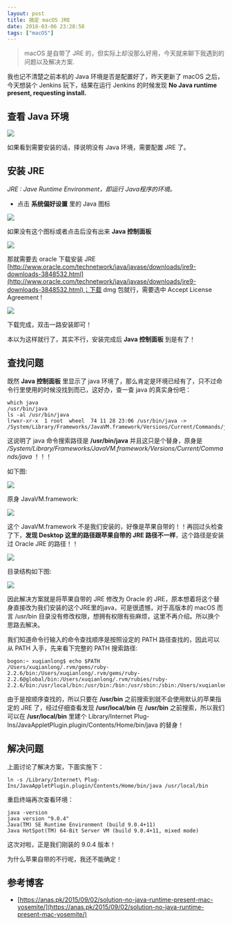 ```yaml
---
layout: post
title: 搞定 macOS JRE
date: 2018-03-06 23:28:58
tags: ["macOS"]
---
```


> macOS 是自带了 JRE 的，但实际上却没那么好用，今天就来聊下我遇到的问题以及解决方案.

我也记不清楚之前本机的 Java 环境是否是配置好了，昨天更新了 macOS 之后，今天想装个 Jenkins 玩下，结果在运行 Jenkins 的时候发现 **No Java runtime present, requesting install.**

## 查看 Java 环境

![](/images/201803/0.jpg)

如果看到需要安装的话，择说明没有 Java 环境，需要配置 JRE 了。

<!--more-->

## 安装 JRE

*JRE : Jave Runtime Environment，即运行 Java程序的环境。*

- 点击 **系统偏好设置** 里的 Java 图标

![](/images/201803/1.jpg)

如果没有这个图标或者点击后没有出来 **Java 控制面板**

![](/images/201803/2.jpg)

那就需要去 oracle 下载安装 JRE [http://www.oracle.com/technetwork/java/javase/downloads/jre9-downloads-3848532.html](http://www.oracle.com/technetwork/java/javase/downloads/jre9-downloads-3848532.html)；下载 dmg 包就行，需要选中 Accept License Agreement !

![](/images/201803/3.jpg)

下载完成，双击一路安装即可！

本以为这样就行了，其实不行，安装完成后 **Java 控制面板** 到是有了！

## 查找问题

既然 **Java 控制面板** 里显示了 java 环境了，那么肯定是环境已经有了，只不过命令行里使用的时候没找到而已，这好办，查一查 java 的真实身份吧：

```shell
which java
/usr/bin/java
ls -al /usr/bin/java
lrwxr-xr-x  1 root  wheel  74 11 28 23:06 /usr/bin/java -> /System/Library/Frameworks/JavaVM.framework/Versions/Current/Commands/java
```

这说明了 java 命令搜索路径是 **/usr/bin/java** 并且这只是个替身，原身是 */System/Library/Frameworks/JavaVM.framework/Versions/Current/Commands/java* ！！！

如下图:

![](/images/201803/4.jpg)

原身 JavaVM.framework:

![](/images/201803/6.jpg)

这个 JavaVM.framework 不是我们安装的，好像是苹果自带的！！再回过头检查了下，**发现 Desktop 这里的路径跟苹果自带的 JRE 路径不一样**，这个路径是安装过 Oracle JRE 的路径！！

![](/images/201803/7.jpg)

目录结构如下图:

![](/images/201803/5.jpg)

因此解决方案就是将苹果自带的 JRE 修改为 Oracle 的 JRE，原本想着将这个替身直接改为我们安装的这个JRE里的java，可是很遗憾，对于高版本的 macOS 而言 /usr/bin 目录没有修改权限，想拥有权限有些麻烦，这里不再介绍。所以换个思路去解决。

我们知道命令行输入的命令查找顺序是按照设定的 PATH 路径查找的，因此可以从 PATH 入手，先来看下完整的 PATH 搜索路径:

```shell
bogon:~ xuqianlong$ echo $PATH
/Users/xuqianlong/.rvm/gems/ruby-2.2.6/bin:/Users/xuqianlong/.rvm/gems/ruby-2.2.6@global/bin:/Users/xuqianlong/.rvm/rubies/ruby-2.2.6/bin:/usr/local/bin:/usr/bin:/bin:/usr/sbin:/sbin:/Users/xuqianlong/.rvm/bin:/usr/local/ssl
```
由于是按顺序查找的，所以只要在 **/usr/bin** 之前搜索到就不会使用默认的苹果指定的 JRE 了，经过仔细查看发现 **/usr/local/bin** 在 **/usr/bin** 之前搜索，所以我们可以在 **/usr/local/bin** 里建个 Library/Internet Plug-Ins/JavaAppletPlugin.plugin/Contents/Home/bin/java 的替身！

## 解决问题

上面讨论了解决方案，下面实施下：

```
ln -s /Library/Internet\ Plug-Ins/JavaAppletPlugin.plugin/Contents/Home/bin/java /usr/local/bin
```

重启终端再次查看环境：

```
java -version
java version "9.0.4"
Java(TM) SE Runtime Environment (build 9.0.4+11)
Java HotSpot(TM) 64-Bit Server VM (build 9.0.4+11, mixed mode)
```

这次对啦，正是我们刚装的 9.0.4 版本！

为什么苹果自带的不行呢，我还不能确定！

## 参考博客

- [https://anas.pk/2015/09/02/solution-no-java-runtime-present-mac-yosemite/](https://anas.pk/2015/09/02/solution-no-java-runtime-present-mac-yosemite/)